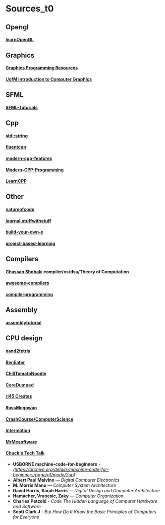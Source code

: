 # Sources_t0

## Opengl

#### [learnOpenGL](https://learnopengl.com/Introduction)

## Graphics

#### [Graphics Programming Resources](https://gist.github.com/notnotrobby/ceef71527b4f15869133ba7b397912e9)
#### [UofM Introduction to Computer Graphics](https://www.youtube.com/@uofmintroductiontocomputer5167)

## SFML

#### [SFML-Tutorials](https://github.com/SFML/SFML/wiki/Tutorials#sfml-3)

## Cpp

#### [std::string](https://devblogs.microsoft.com/oldnewthing/20230803-00/?p=108532&utm_source=chatgpt.com)
#### [fluentcpp](https://www.fluentcpp.com)
#### [modern-cpp-features](https://github.com/AnthonyCalandra/modern-cpp-features)
#### [Modern-CPP-Programming](https://github.com/federico-busato/Modern-CPP-Programming?tab=readme-ov-file)
#### [LearnCPP](https://github.com/Lakhankumawat/LearnCPP)

## Other

#### [natureofcode](https://natureofcode.com)
#### [journal.stuffwithstuff](https://journal.stuffwithstuff.com)
#### [build-your-own-x](https://github.com/codecrafters-io/build-your-own-x?tab=readme-ov-file#build-your-own-3d-renderer)
#### [project-based-learning](https://github.com/practical-tutorials/project-based-learning?tab=readme-ov-file)

## Compilers

#### [Ghassan Shobaki](https://www.youtube.com/@ghassanshobakicomputerscie9478) compiler/os/dsa/Theory of Computation
#### [awesome-compilers](https://github.com/aalhour/awesome-compilers?tab=readme-ov-file#learning)
#### [compilerprogramming](https://compilerprogramming.github.io)

## Assembly

#### [assemblytutorial](https://www.assemblytutorial.com)

## CPU design

#### [nand2tetris](https://www.youtube.com/watch?v=LqirVc5SlW0&list=PLrDd_kMiAuNmSb-CKWQqq9oBFN_KNMTaI&index=1)
#### [BenEater](https://www.youtube.com/@BenEater)
#### [ChiliTomatoNoodle](https://www.youtube.com/watch?v=Kbbzwabgtok&list=PLqCJpWy5Fohdz6Nu2yG6Loubocqk3sRNR)
#### [CoreDumped](https://www.youtube.com/@CoreDumpped)
#### [rj45 Creates](https://www.youtube.com/watch?v=FSVhlqE7EgA&list=PLilenfQGj6CEG6iZ4TQJ10PI7pCWsy1AO)
#### [RossMcgowan](https://www.youtube.com/@RossMcgowanMaths)
#### [CrashCourse/ComputerScience](https://www.youtube.com/watch?v=tpIctyqH29Q&list=PL8dPuuaLjXtNlUrzyH5r6jN9ulIgZBpdo)
#### [Intermation](https://www.youtube.com/watch?v=2jfoLxQXq3Y&list=PLxfrSxK7P38X7XfG4X8Y9cdOURvC7ObMF)
#### [MrMcsoftware](https://www.youtube.com/@MrMcsoftware)
#### [Chuck's Tech Talk](https://www.youtube.com/@chuckbenedict7235)

- **USBORNE machine-code-for-beginners** - *(https://archive.org/details/machine-code-for-beginners/page/n1/mode/2up)*
- **Albert Paul Malvino** — *Digital Computer Electronics*
- **M. Morris Mano** — *Computer System Architecture*
- **David Harris, Sarah Harris** — *Digital Design and Computer Architecture*
- **Hamacher, Vranesic, Zaky** — *Computer Organization*
- **Charles Petzold** - *Code The Hidden Language of Computer Hardware and Software*
- **Scott Clark J** - *But How Do It Know the Basic Principles of Computers for Everyone*
